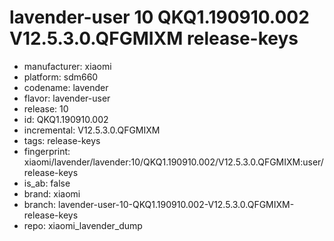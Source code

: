 # lavender-user 10 QKQ1.190910.002 V12.5.3.0.QFGMIXM release-keys
- manufacturer: xiaomi
- platform: sdm660
- codename: lavender
- flavor: lavender-user
- release: 10
- id: QKQ1.190910.002
- incremental: V12.5.3.0.QFGMIXM
- tags: release-keys
- fingerprint: xiaomi/lavender/lavender:10/QKQ1.190910.002/V12.5.3.0.QFGMIXM:user/release-keys
- is_ab: false
- brand: xiaomi
- branch: lavender-user-10-QKQ1.190910.002-V12.5.3.0.QFGMIXM-release-keys
- repo: xiaomi_lavender_dump
